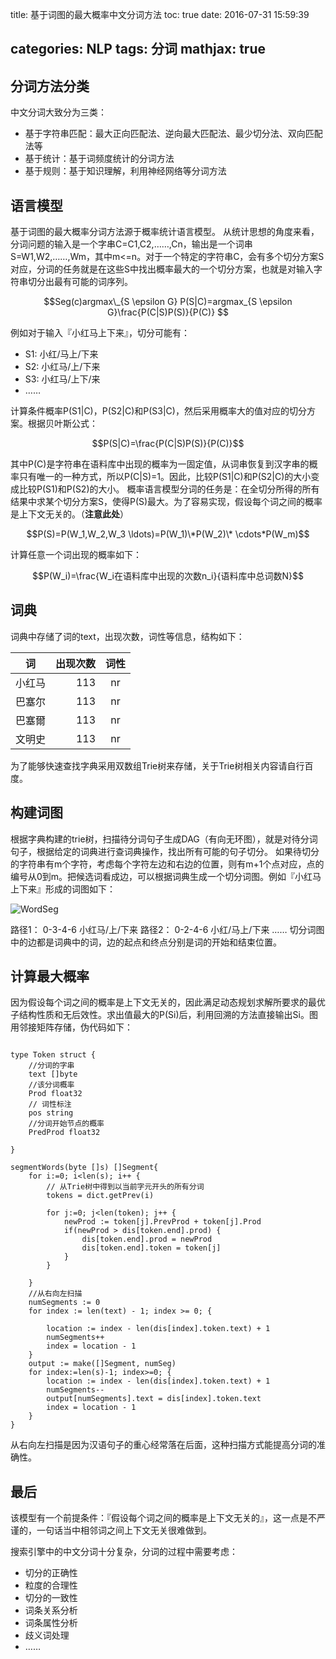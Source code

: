 title: 基于词图的最大概率中文分词方法
toc: true
date: 2016-07-31 15:59:39

categories: NLP
tags: 分词
mathjax: true
---

## 分词方法分类

中文分词大致分为三类：

- 基于字符串匹配：最大正向匹配法、逆向最大匹配法、最少切分法、双向匹配法等
- 基于统计：基于词频度统计的分词方法
- 基于规则：基于知识理解，利用神经网络等分词方法

## 语言模型

基于词图的最大概率分词方法源于概率统计语言模型。
从统计思想的角度来看，分词问题的输入是一个字串C=C1,C2,……,Cn，输出是一个词串S=W1,W2,……,Wm，其中m<=n。对于一个特定的字符串C，会有多个切分方案S对应，分词的任务就是在这些S中找出概率最大的一个切分方案，也就是对输入字符串切分出最有可能的词序列。

$$Seg(c)argmax\_{S \epsilon G} P(S|C)=argmax_{S \epsilon G}\frac{P(C|S)P(S)}{P(C)}
$$

例如对于输入『小红马上下来』，切分可能有：

- S1: 小红/马上/下来
- S2: 小红马/上/下来
- S3: 小红马/上下/来
- ……

计算条件概率P(S1|C)，P(S2|C)和P(S3|C)，然后采用概率大的值对应的切分方案。根据贝叶斯公式：

$$P(S|C)=\frac{P(C|S)P(S)}{P(C)}$$

其中P(C)是字符串在语料库中出现的概率为一固定值，从词串恢复到汉字串的概率只有唯一的一种方式，所以P(C|S)=1。因此，比较P(S1|C)和P(S2|C)的大小变成比较P(S1)和P(S2)的大小。
概率语言模型分词的任务是：在全切分所得的所有结果中求某个切分方案S，使得P(S)最大。为了容易实现，假设每个词之间的概率是上下文无关的。（**注意此处**）

$$P(S)=P(W_1,W_2,W_3 \ldots)=P(W_1)\*P(W_2)\* \cdots*P(W_m)$$

计算任意一个词出现的概率如下：

$$P(W_i)=\frac{W_i在语料库中出现的次数n_i}{语料库中总词数N}$$

## 词典
词典中存储了词的text，出现次数，词性等信息，结构如下：

| 词        | 出现次数   |  词性  |
| --------   | -----:  | :----:  |
|小红马     |113    | nr|
|巴塞尔     |113    |nr|
|巴塞爾     |113    |nr|
|文明史     |113    |nr|

为了能够快速查找字典采用双数组Trie树来存储，关于Trie树相关内容请自行百度。

## 构建词图

根据字典构建的trie树，扫描待分词句子生成DAG（有向无环图），就是对待分词句子，根据给定的词典进行查词典操作，找出所有可能的句子切分。
如果待切分的字符串有m个字符，考虑每个字符左边和右边的位置，则有m+1个点对应，点的编号从0到m。把候选词看成边，可以根据词典生成一个切分词图。例如『小红马上下来』形成的词图如下：

![WordSeg](\img\WordSeg.png)

路径1： 0-3-4-6  小红马/上/下来
路径2： 0-2-4-6  小红/马上/下来
……
切分词图中的边都是词典中的词，边的起点和终点分别是词的开始和结束位置。

## 计算最大概率

因为假设每个词之间的概率是上下文无关的，因此满足动态规划求解所要求的最优子结构性质和无后效性。求出值最大的P(Si)后，利用回溯的方法直接输出Si。图用邻接矩阵存储，伪代码如下：

``` golang

type Token struct {
	//分词的字串
	text []byte
	//该分词概率
	Prod float32
	// 词性标注
	pos string
	//分词开始节点的概率
	PredProd float32
    
}

segmentWords(byte []s) []Segment{
    for i:=0; i<len(s); i++ {
        // 从Trie树中得到以当前字元开头的所有分词
        tokens = dict.getPrev(i)
        
        for j:=0; j<len(token); j++ {
            newProd := token[j].PrevProd + token[j].Prod
            if(newProd > dis[token.end].prod) {
                dis[token.end].prod = newProd
                dis[token.end].token = token[j]
            }
        }
        
    }
    //从右向左扫描
    numSegments := 0
	for index := len(text) - 1; index >= 0; {
	
		location := index - len(dis[index].token.text) + 1
		numSegments++
		index = location - 1
	}
	output := make([]Segment, numSeg)
    for index:=len(s)-1; index>=0; {
        location := index - len(dis[index].token.text) + 1
		numSegments--
		output[numSegments].text = dis[index].token.text
		index = location - 1
    }
}

```
从右向左扫描是因为汉语句子的重心经常落在后面，这种扫描方式能提高分词的准确性。

## 最后

该模型有一个前提条件：『假设每个词之间的概率是上下文无关的』，这一点是不严谨的，一句话当中相邻词之间上下文无关很难做到。

搜索引擎中的中文分词十分复杂，分词的过程中需要考虑：

- 切分的正确性
- 粒度的合理性
- 切分的一致性
- 词条关系分析
- 词条属性分析  
- 歧义词处理
- ……



